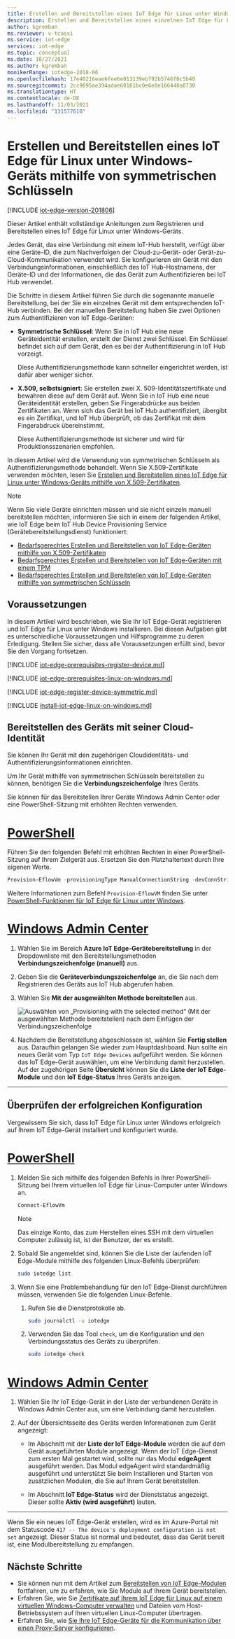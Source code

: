 ```yaml
---
title: Erstellen und Bereitstellen eines IoT Edge für Linux unter Windows-Geräts mithilfe von symmetrischen Schlüsseln – Azure IoT Edge | Microsoft-Dokumentation
description: Erstellen und Bereitstellen eines einzelnen IoT Edge für Linux unter Windows-Geräts in IoT Hub mithilfe der manuellen Bereitstellung mit symmetrischen Schlüsseln
author: kgremban
ms.reviewer: v-tcassi
ms.service: iot-edge
services: iot-edge
ms.topic: conceptual
ms.date: 10/27/2021
ms.author: kgremban
monikerRange: iotedge-2018-06
ms.openlocfilehash: 17e40216eae6fee6e013139eb792b5746f0c5b40
ms.sourcegitcommit: 2cc9695ae394adae60161bc0e6e0e166440a0730
ms.translationtype: HT
ms.contentlocale: de-DE
ms.lasthandoff: 11/03/2021
ms.locfileid: "131577610"
---
```

# <a name="create-and-provision-an-iot-edge-for-linux-on-windows-device-using-symmetric-keys"></a>Erstellen und Bereitstellen eines IoT Edge für Linux unter Windows-Geräts mithilfe von symmetrischen Schlüsseln

[!INCLUDE [iot-edge-version-201806](../../includes/iot-edge-version-201806.md)]

Dieser Artikel enthält vollständige Anleitungen zum Registrieren und Bereitstellen eines IoT Edge für Linux unter Windows-Geräts.

Jedes Gerät, das eine Verbindung mit einem IoT-Hub herstellt, verfügt über eine Geräte-ID, die zum Nachverfolgen der Cloud-zu-Gerät- oder Gerät-zu-Cloud-Kommunikation verwendet wird. Sie konfigurieren ein Gerät mit den Verbindungsinformationen, einschließlich des IoT Hub-Hostnamens, der Geräte-ID und der Informationen, die das Gerät zum Authentifizieren bei IoT Hub verwendet.

Die Schritte in diesem Artikel führen Sie durch die sogenannte manuelle Bereitstellung, bei der Sie ein einzelnes Gerät mit dem entsprechenden IoT-Hub verbinden. Bei der manuellen Bereitstellung haben Sie zwei Optionen zum Authentifizieren von IoT Edge-Geräten:

* **Symmetrische Schlüssel**: Wenn Sie in IoT Hub eine neue Geräteidentität erstellen, erstellt der Dienst zwei Schlüssel. Ein Schlüssel befindet sich auf dem Gerät, den es bei der Authentifizierung in IoT Hub vorzeigt.

  Diese Authentifizierungsmethode kann schneller eingerichtet werden, ist dafür aber weniger sicher.

* **X.509, selbstsigniert**: Sie erstellen zwei X. 509-Identitätszertifikate und bewahren diese auf dem Gerät auf. Wenn Sie in IoT Hub eine neue Geräteidentität erstellen, geben Sie Fingerabdrücke aus beiden Zertifikaten an. Wenn sich das Gerät bei IoT Hub authentifiziert, übergibt es ein Zertifikat, und IoT Hub überprüft, ob das Zertifikat mit dem Fingerabdruck übereinstimmt.

  Diese Authentifizierungsmethode ist sicherer und wird für Produktionsszenarien empfohlen.

In diesem Artikel wird die Verwendung von symmetrischen Schlüsseln als Authentifizierungsmethode behandelt. Wenn Sie X.509-Zertifikate verwenden möchten, lesen Sie [Erstellen und Bereitstellen eines IoT Edge für Linux unter Windows-Geräts mithilfe von X.509-Zertifikaten](how-to-provision-single-device-linux-on-windows-x509.md).

> [!NOTE]
> Wenn Sie viele Geräte einrichten müssen und sie nicht einzeln manuell bereitstellen möchten, informieren Sie sich in einem der folgenden Artikel, wie IoT Edge beim IoT Hub Device Provisioning Service (Gerätebereitstellungsdienst) funktioniert:
>
> * [Bedarfsgerechtes Erstellen und Bereitstellen von IoT Edge-Geräten mithilfe von X.509-Zertifikaten](how-to-provision-devices-at-scale-linux-on-windows-x509.md)
> * [Bedarfsgerechtes Erstellen und Bereitstellen von IoT Edge-Geräten mit einem TPM](how-to-provision-devices-at-scale-linux-on-windows-tpm.md)
> * [Bedarfsgerechtes Erstellen und Bereitstellen von IoT Edge-Geräten mithilfe von symmetrischen Schlüsseln](how-to-provision-devices-at-scale-linux-on-windows-symmetric.md)

## <a name="prerequisites"></a>Voraussetzungen

In diesem Artikel wird beschrieben, wie Sie Ihr IoT Edge-Gerät registrieren und IoT Edge für Linux unter Windows installieren. Bei diesen Aufgaben gibt es unterschiedliche Voraussetzungen und Hilfsprogramme zu deren Erledigung. Stellen Sie sicher, dass alle Voraussetzungen erfüllt sind, bevor Sie den Vorgang fortsetzen.

<!-- Device registration prerequisites H3 and content -->
[!INCLUDE [iot-edge-prerequisites-register-device.md](../../includes/iot-edge-prerequisites-register-device.md)]

<!-- IoT Edge for Linux on Windows installation prerequisites H3 and content -->
[!INCLUDE [iot-edge-prerequisites-linux-on-windows.md](../../includes/iot-edge-prerequisites-linux-on-windows.md)]

<!-- Register your device and View provisioning information H2s and content -->
[!INCLUDE [iot-edge-register-device-symmetric.md](../../includes/iot-edge-register-device-symmetric.md)]

<!-- Install IoT Edge for Linux on Windows H2 and content -->
[!INCLUDE [install-iot-edge-linux-on-windows.md](../../includes/iot-edge-install-linux-on-windows.md)]

## <a name="provision-the-device-with-its-cloud-identity"></a>Bereitstellen des Geräts mit seiner Cloud-Identität

Sie können Ihr Gerät mit den zugehörigen Cloudidentitäts- und Authentifizierungsinformationen einrichten.

Um Ihr Gerät mithilfe von symmetrischen Schlüsseln bereitstellen zu können, benötigen Sie die **Verbindungszeichenfolge** Ihres Geräts.

Sie können für das Bereitstellen Ihrer Geräte Windows Admin Center oder eine PowerShell-Sitzung mit erhöhten Rechten verwenden.

# <a name="powershell"></a>[PowerShell](#tab/powershell)

Führen Sie den folgenden Befehl mit erhöhten Rechten in einer PowerShell-Sitzung auf Ihrem Zielgerät aus. Ersetzen Sie den Platzhaltertext durch Ihre eigenen Werte.

```powershell
Provision-EflowVm -provisioningType ManualConnectionString -devConnString "<CONNECTION_STRING_HERE>"
```

Weitere Informationen zum Befehl `Provision-EflowVM` finden Sie unter [PowerShell-Funktionen für IoT Edge für Linux unter Windows](reference-iot-edge-for-linux-on-windows-functions.md#provision-eflowvm).

# <a name="windows-admin-center"></a>[Windows Admin Center](#tab/windowsadmincenter)

1. Wählen Sie im Bereich **Azure IoT Edge-Gerätebereitstellung** in der Dropdownliste mit den Bereitstellungsmethoden **Verbindungszeichenfolge (manuell)** aus.

1. Geben Sie die **Geräteverbindungszeichenfolge** an, die Sie nach dem Registrieren des Geräts aus IoT Hub abgerufen haben.

1. Wählen Sie **Mit der ausgewählten Methode bereitstellen** aus.

   ![Auswählen von „Provisioning with the selected method“ (Mit der ausgewählten Methode bereitstellen) nach dem Einfügen der Verbindungszeichenfolge](./media/how-to-provision-single-device-linux-on-windows-symmetric/provisioning-with-selected-method-connection-string.png)

1. Nachdem die Bereitstellung abgeschlossen ist, wählen Sie **Fertig stellen** aus. Daraufhin gelangen Sie wieder zum Hauptdashboard. Nun sollte ein neues Gerät vom Typ `IoT Edge Devices` aufgeführt werden. Sie können das IoT Edge-Gerät auswählen, um eine Verbindung damit herzustellen. Auf der zugehörigen Seite **Übersicht** können Sie die **Liste der IoT Edge-Module** und den **IoT Edge-Status** Ihres Geräts anzeigen.

---

## <a name="verify-successful-configuration"></a>Überprüfen der erfolgreichen Konfiguration

Vergewissern Sie sich, dass IoT Edge für Linux unter Windows erfolgreich auf Ihrem IoT Edge-Gerät installiert und konfiguriert wurde.

# <a name="powershell"></a>[PowerShell](#tab/powershell)

1. Melden Sie sich mithilfe des folgenden Befehls in Ihrer PowerShell-Sitzung bei Ihrem virtuellen IoT Edge für Linux-Computer unter Windows an.

   ```powershell
   Connect-EflowVm
   ```

   >[!NOTE]
   >Das einzige Konto, das zum Herstellen eines SSH mit dem virtuellen Computer zulässig ist, ist der Benutzer, der es erstellt.

1. Sobald Sie angemeldet sind, können Sie die Liste der laufenden IoT Edge-Module mithilfe des folgenden Linux-Befehls überprüfen:

   ```bash
   sudo iotedge list
   ```

1. Wenn Sie eine Problembehandlung für den IoT Edge-Dienst durchführen müssen, verwenden Sie die folgenden Linux-Befehle.

    1. Rufen Sie die Dienstprotokolle ab.

       ```bash
       sudo journalctl -u iotedge
       ```

    2. Verwenden Sie das Tool `check`, um die Konfiguration und den Verbindungsstatus des Geräts zu überprüfen.

       ```bash
       sudo iotedge check
       ```

# <a name="windows-admin-center"></a>[Windows Admin Center](#tab/windowsadmincenter)

1. Wählen Sie Ihr IoT Edge-Gerät in der Liste der verbundenen Geräte in Windows Admin Center aus, um eine Verbindung damit herzustellen.

1. Auf der Übersichtsseite des Geräts werden Informationen zum Gerät angezeigt:

   * Im Abschnitt mit der **Liste der IoT Edge-Module** werden die auf dem Gerät ausgeführten Module angezeigt. Wenn der IoT Edge-Dienst zum ersten Mal gestartet wird, sollte nur das Modul **edgeAgent** ausgeführt werden. Das Modul edgeAgent wird standardmäßig ausgeführt und unterstützt Sie beim Installieren und Starten von zusätzlichen Modulen, die Sie auf Ihrem Gerät bereitstellen.

   * Im Abschnitt **IoT Edge-Status** wird der Dienststatus angezeigt. Dieser sollte **Aktiv (wird ausgeführt)** lauten.

---

Wenn Sie ein neues IoT Edge-Gerät erstellen, wird es im Azure-Portal mit dem Statuscode `417 -- The device's deployment configuration is not set` angezeigt. Dieser Status ist normal und bedeutet, dass das Gerät bereit ist, eine Modulbereitstellung zu empfangen.

## <a name="next-steps"></a>Nächste Schritte

* Sie können nun mit dem Artikel zum [Bereitstellen von IoT Edge-Modulen](how-to-deploy-modules-portal.md) fortfahren, um zu erfahren, wie Sie Module auf Ihrem Gerät bereitstellen.
* Erfahren Sie, wie Sie [Zertifikate auf Ihrem IoT Edge für Linux auf einem virtuellen Windows-Computer verwalten](how-to-manage-device-certificates.md) und Dateien vom Host-Betriebssystem auf Ihren virtuellen Linux-Computer übertragen.
* Erfahren Sie, wie [Sie Ihre IoT Edge-Geräte für die Kommunikation über einen Proxy-Server konfigurieren](how-to-configure-proxy-support.md).
